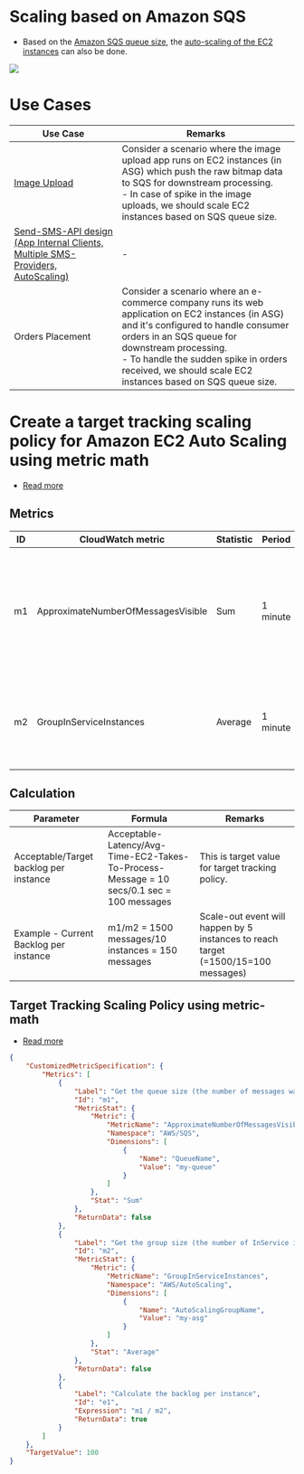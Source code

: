 # Scaling based on Amazon SQS
- Based on the [Amazon SQS queue size](../../../5_MessageBrokerServices/AmazonSQS/Readme.md), the [auto-scaling of the EC2 instances](https://docs.aws.amazon.com/autoscaling/ec2/userguide/as-using-sqs-queue.html) can also be done.

![](https://docs.aws.amazon.com/images/autoscaling/ec2/userguide/images/sqs-as-custom-metric-diagram.png)

# Use Cases

| Use Case                                                                                                                              | Remarks                                                                                                                                                                                                                                                                                                  |
|---------------------------------------------------------------------------------------------------------------------------------------|----------------------------------------------------------------------------------------------------------------------------------------------------------------------------------------------------------------------------------------------------------------------------------------------------------|
| [Image Upload](https://docs.aws.amazon.com/autoscaling/ec2/userguide/as-using-sqs-queue.html)                                         | Consider a scenario where the image upload app runs on EC2 instances (in ASG) which push the raw bitmap data to SQS for downstream processing.<br/>- In case of spike in the image uploads, we should scale EC2 instances based on SQS queue size.                                                       |
| [Send-SMS-API design (App Internal Clients, Multiple SMS-Providers, AutoScaling)](../../../../3_HLDDesignProblems/NotificationSystem) | -                                                                                                                                                                                                                                                                                                        |
| Orders Placement                                                                                                                      | Consider a scenario where an e-commerce company runs its web application on EC2 instances (in ASG) and it's configured to handle consumer orders in an SQS queue for downstream processing. <br/>- To handle the sudden spike in orders received, we should scale EC2 instances based on SQS queue size. |

# Create a target tracking scaling policy for Amazon EC2 Auto Scaling using metric math
- [Read more](https://docs.aws.amazon.com/autoscaling/ec2/userguide/as-using-sqs-queue.html)

## Metrics

| ID  | CloudWatch metric                  | Statistic | Period   | Remarks                                                                             |
|-----|------------------------------------|-----------|----------|-------------------------------------------------------------------------------------|
| m1  | ApproximateNumberOfMessagesVisible | Sum       | 1 minute | Length of the SQS queue (number of messages available for retrieval from the queue) |
| m2  | GroupInServiceInstances            | Average   | 1 minute | Number of instances in the InService state in ASG group                             |

## Calculation

| Parameter                              | Formula                                                                                   | Remarks                                                                            |
|----------------------------------------|-------------------------------------------------------------------------------------------|------------------------------------------------------------------------------------|
| Acceptable/Target backlog per instance | Acceptable-Latency/Avg-Time-EC2-Takes-To-Process-Message = 10 secs/0.1 sec = 100 messages | This is target value for target tracking policy.                                   |
| Example - Current Backlog per instance | m1/m2 = 1500 messages/10 instances = 150 messages                                         | Scale-out event will happen by 5 instances to reach target (=1500/15=100 messages) |

## Target Tracking Scaling Policy using metric-math
- [Read more](https://docs.aws.amazon.com/autoscaling/ec2/userguide/ec2-auto-scaling-target-tracking-metric-math.html)

````json
{
    "CustomizedMetricSpecification": {
        "Metrics": [
            {
                "Label": "Get the queue size (the number of messages waiting to be processed)",
                "Id": "m1",
                "MetricStat": {
                    "Metric": {
                        "MetricName": "ApproximateNumberOfMessagesVisible",
                        "Namespace": "AWS/SQS",
                        "Dimensions": [
                            {
                                "Name": "QueueName",
                                "Value": "my-queue"
                            }
                        ]
                    },
                    "Stat": "Sum"
                },
                "ReturnData": false
            },
            {
                "Label": "Get the group size (the number of InService instances)",
                "Id": "m2",
                "MetricStat": {
                    "Metric": {
                        "MetricName": "GroupInServiceInstances",
                        "Namespace": "AWS/AutoScaling",
                        "Dimensions": [
                            {
                                "Name": "AutoScalingGroupName",
                                "Value": "my-asg"
                            }
                        ]
                    },
                    "Stat": "Average"
                },
                "ReturnData": false
            },
            {
                "Label": "Calculate the backlog per instance",
                "Id": "e1",
                "Expression": "m1 / m2",
                "ReturnData": true
            }
        ]
    },
    "TargetValue": 100
}
````